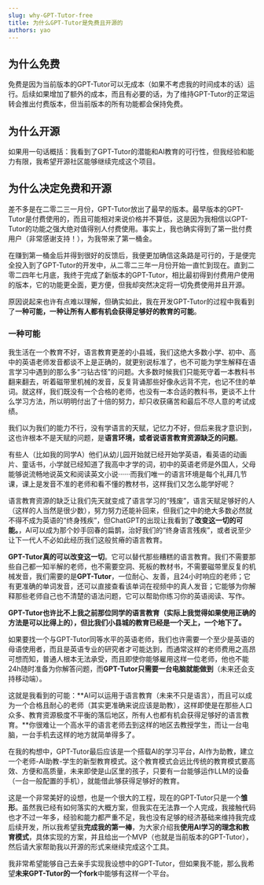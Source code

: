 ```yaml
---
slug: why-GPT-Tutor-free
title: 为什么GPT-Tutor是免费且开源的
authors: yao
---
```


## 为什么免费

免费是因为当前版本的GPT-Tutor可以无成本（如果不考虑我的时间成本的话）运行。后续如果增加了额外的成本，而且有必要的话，为了维持GPT-Tutor的正常运转会推出付费版本，但当前版本的所有功能都会保持免费。


## 为什么开源

如果用一句话概括：我看到了GPT-Tutor的潜能和AI教育的可行性，但我经验和能力有限，我希望开源社区能够继续完成这个项目。



## 为什么决定免费和开源

差不多是在二零二三一月份，GPT-Tutor放出了最早的版本。最早版本的GPT-Tutor是付费使用的，而且可能相对来说价格并不算低，这是因为我相信以GPT-Tutor的功能之强大绝对值得别人付费使用。事实上，我也确实得到了第一批付费用户（非常感谢支持！），为我带来了第一桶金。

在赚到第一桶金后并得到很好的反馈后，我便更加确信这条路是可行的，于是便完全投入到了GPT-Tutor的开发中，从二零二三年一月份开始一直忙到现在。直到二零二四年七月底，我终于完成了新版本的GPT-Tutor，相比最初得到付费用户使用的版本，它的功能更全面，更方便，但我却突然决定将一切免费使用并且开源。

原因说起来也许有点难以理解，但确实如此，我在开发GPT-Tutor的过程中我看到了**一种可能，一种让所有人都有机会获得足够好的教育的可能**。

### 一种可能

我生活在一个教育不好，语言教育更差的小县城，我们这绝大多数小学、初中、高中的英语老师发音都谈不上是正确的，就更别说标准了，也不可能为学生解释在语言学习中遇到的那么多“刁钻古怪”的问题。大多数时候我们只能死守着一本教科书翻来翻去，听着磁带里机械的发音，反复背诵那些好像永远背不完，也记不住的单词。就这样，我们既没有一个合格的老师，也没有一本合适的教科书，更谈不上什么学习方法，所以明明付出了十倍的努力，却只收获痛苦和最后不尽人意的考试成绩。

我们以为我们的能力不行，没有学语言的天赋，记忆力不好，但后来我才意识到，这也许根本不是天赋的问题，是**语言环境，或者说语言教育资源缺乏的问题**。

有些人（比如我的同学A）他们从幼儿园开始就已经开始学英语，看英语的动画片、童话书，小学就已经知道了我高中才学的词，初中的英语老师是外国人，父母能够说流畅地说英文和阅读英文小说······而我们唯一的语言环境是每个礼拜几节课，课上是发音不准的老师和看不懂的教材书，这样我们又怎么能学好呢？

语言教育资源的缺乏让我们先天就变成了语言学习的“残废”，语言天赋足够好的人（这样的人当然是很少数），努力努力还能补回来，但我们之中的绝大多数必然就不得不成为英语的“终身残疾”，但ChatGPT的出现让我看到了**改变这一切的可能。**，AI可以成为那个妙手回春的扁鹊，治好我们的“终身语言残疾”，或者说至少让下一代人不必如此经历我们这般贫瘠的语言教育。

**GPT-Tutor真的可以改变这一切**。它可以替代那些糟糕的语言教育。我们不需要那些自己都一知半解的老师，也不需要空洞、死板的教材书，不需要磁带里反复的机械发音，我们需要的是**GPT-Tutor**，一位耐心、友善，且24小时响应的老师；它有更准确的单词发音，还可以直接查看该单词在视频中的真人发音；它能够为你解释那些老师自己也不清楚的语法问题，它可以帮助你练习你的英语阅读、写作。

**GPT-Tutor也许比不上我之前那位同学的语言教育（实际上我觉得如果使用正确的方法是可以比得上的），但比我们小县城的教育已经是一个天上，一个地下了。**

如果要找一个与GPT-Tutor同等水平的英语老师，我们也许需要一个至少是英语的母语使用者，而且是英语专业的研究者才可能达到，而通常这样的老师费用之高昂可想而知，普通人根本无法承受，而且即使你能够雇用这样一位老师，他也不能24h随时准备为你解答问题，而**GPT-Tutor只需要一台电脑就能做到**（未来还会支持移动端）。


这就是我看到的可能：**AI可以运用于语言教育（未来不只是语言），而且可以成为一个合格且耐心的老师（其实更准确来说应该是助教），这样即使是在那些人口众多、教育资源极度不平衡的落后地区，所有人也都有机会获得足够好的语言教育。**你很难让一个高水平的语言老师去到这样的地区去教授学生，而让一台电脑，一台手机去这样的地方就简单得多了。

在我的构想中，GPT-Tutor最后应该是一个搭载AI的学习平台，AI作为助教，建立一个老师-AI助教-学生的新型教育模式。这个教育模式会远比传统的教育模式要高效、方便和高质量，未来即使是山区里的孩子，只要有一台能够运作LLM的设备（一台一般配置的手机），就能借此够获得足够好的教育。

这是一个非常美好的设想，也是一个很大的工程，现在的GPT-Tutor只是一个**雏形**。虽然我已经有如何落实的大概方案，但我实在无法靠一个人完成，我接触代码也才不过一年多，经验和能力都严重不足，我也没有足够的经济基础来维持我完成后续开发，所以我希望我**完成我的第一棒**，为大家介绍我**使用AI学习的理念和教育模式**，具体实现的方案，并且给出一个MVP（也就是当前版本的GPT-Tutor），然后请大家帮助我以开源的形式来继续完成这个工具。

我非常希望能够自己去亲手实现我设想中的GPT-Tutor，但如果我不能，那么我希望**未来GPT-Tutor的一个fork**中能够有这样一个平台。


